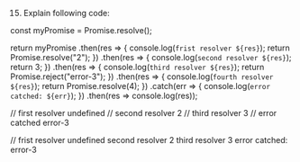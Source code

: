 15. Explain following code:

const myPromise = Promise.resolve();

return myPromise
  .then(res => {
    console.log(`frist resolver ${res}`); 
    return Promise.resolve("2");
  })
  .then(res => {
    console.log(`second resolver ${res}`);
    return 3;
  })
  .then(res => {
    console.log(`third resolver ${res}`);
    return Promise.reject("error-3");
  })
  .then(res => {
    console.log(`fourth resolver ${res}`);
    return Promise.resolve(4);
  })
  .catch(err => {
    console.log(`error catched: ${err}`);
  })
  .then(res => console.log(res));

// first resolver undefined
// second resolver 2
// third resolver 3
// error catched error-3












//
frist resolver undefined
second resolver 2
third resolver 3
error catched: error-3